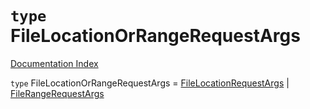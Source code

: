 # `type` FileLocationOrRangeRequestArgs

[Documentation Index](../README.md)

`type` FileLocationOrRangeRequestArgs = [FileLocationRequestArgs](../interface.FileLocationRequestArgs/README.md) | [FileRangeRequestArgs](../interface.FileRangeRequestArgs/README.md)